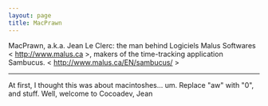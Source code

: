 ```yaml
---
layout: page
title: MacPrawn
---
```




MacPrawn, a.k.a. Jean Le Clerc: the man behind Logiciels Malus Softwares < http://www.malus.ca >, makers of the time-tracking application Sambucus. < http://www.malus.ca/EN/sambucus/ >

----
At first, I thought this was about macintoshes... um. Replace "aw" with "0", and stuff.
Well, welcome to Cocoadev, Jean

